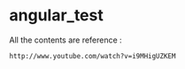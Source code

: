 angular_test
============
All the contents are reference :

	http://www.youtube.com/watch?v=i9MHigUZKEM
